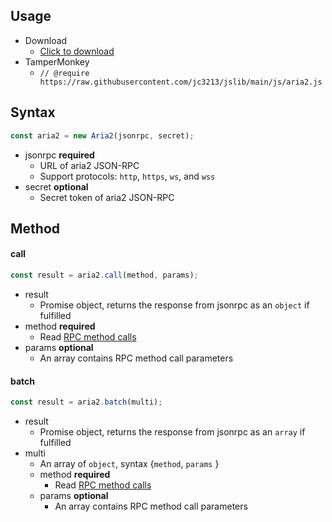 ## Usage

- Download
    - [Click to download](https://raw.githubusercontent.com/jc3213/jslib/main/js/aria2.js)
- TamperMonkey
    - `// @require https://raw.githubusercontent.com/jc3213/jslib/main/js/aria2.js`

## Syntax
```javascript
const aria2 = new Aria2(jsonrpc, secret);
```

- jsonrpc **required**
    - URL of aria2 JSON-RPC
    - Support protocols: `http`, `https`, `ws`, and `wss` 
- secret **optional**
    - Secret token of aria2 JSON-RPC

## Method

#### call
```javascript
const result = aria2.call(method, params);
```
- result
    - Promise object, returns the response from jsonrpc as an `object` if fulfilled
- method **required**
    - Read [RPC method calls](https://aria2.github.io/manual/en/html/aria2c.html#methods)
- params **optional**
    - An array contains RPC method call parameters

#### batch
```javascript
const result = aria2.batch(multi);
```
- result
    - Promise object, returns the response from jsonrpc as an `array` if fulfilled
- multi
    - An array of `object`, syntax {`method`, `params` }
    - method **required**
        - Read [RPC method calls](https://aria2.github.io/manual/en/html/aria2c.html#methods)
    - params **optional**
        - An array contains RPC method call parameters
